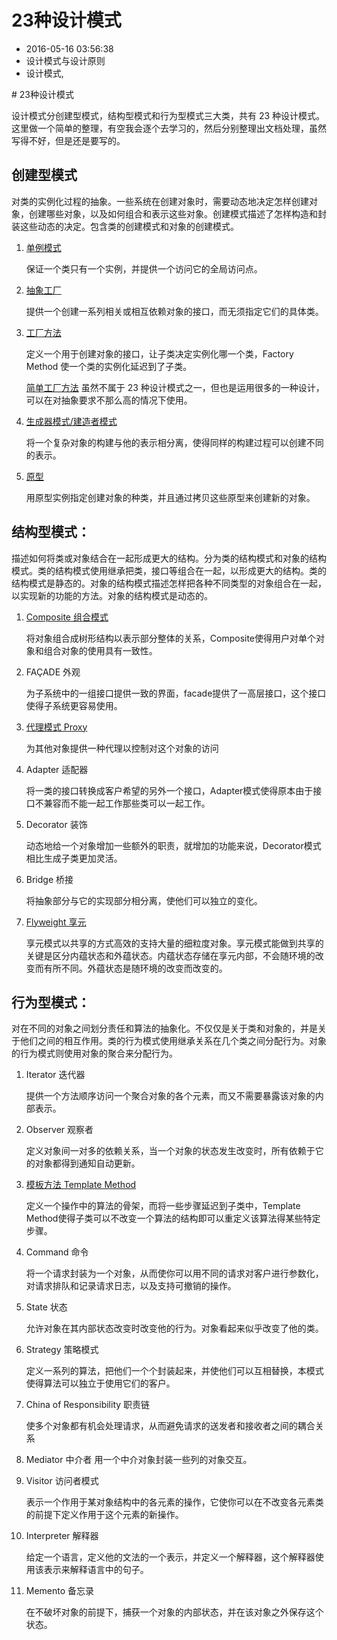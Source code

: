 # 23种设计模式
- 2016-05-16 03:56:38
- 设计模式与设计原则
- 设计模式,

<!--markdown--># 23种设计模式

设计模式分创建型模式，结构型模式和行为型模式三大类，共有 23 种设计模式。这里做一个简单的整理，有空我会逐个去学习的，然后分别整理出文档处理，虽然写得不好，但是还是要写的。


## 创建型模式

对类的实例化过程的抽象。一些系统在创建对象时，需要动态地决定怎样创建对象，创建哪些对象，以及如何组合和表示这些对象。创建模式描述了怎样构造和封装这些动态的决定。包含类的创建模式和对象的创建模式。

1. [单例模式](http://www.binkery.com/archives/447.html)

	保证一个类只有一个实例，并提供一个访问它的全局访问点。

2. [抽象工厂](http://www.binkery.com/archives/451.html)

	提供一个创建一系列相关或相互依赖对象的接口，而无须指定它们的具体类。

3. [工厂方法](http://www.binkery.com/archives/450.html)

	定义一个用于创建对象的接口，让子类决定实例化哪一个类，Factory Method 使一个类的实例化延迟到了子类。

	[简单工厂方法](http://www.binkery.com/archives/449.html) 虽然不属于 23 种设计模式之一，但也是运用很多的一种设计，可以在对抽象要求不那么高的情况下使用。

4. [生成器模式/建造者模式](http://www.binkery.com/archives/462.html) 

	将一个复杂对象的构建与他的表示相分离，使得同样的构建过程可以创建不同的表示。

5. [原型](http://www.binkery.com/archives/464.html)

	用原型实例指定创建对象的种类，并且通过拷贝这些原型来创建新的对象。


## 结构型模式：
描述如何将类或对象结合在一起形成更大的结构。分为类的结构模式和对象的结构模式。类的结构模式使用继承把类，接口等组合在一起，以形成更大的结构。类的结构模式是静态的。对象的结构模式描述怎样把各种不同类型的对象组合在一起，以实现新的功能的方法。对象的结构模式是动态的。

1. [Composite 组合模式](http://www.binkery.com/archives/503.html)

	将对象组合成树形结构以表示部分整体的关系，Composite使得用户对单个对象和组合对象的使用具有一致性。

2. FAÇADE 外观
	
	为子系统中的一组接口提供一致的界面，facade提供了一高层接口，这个接口使得子系统更容易使用。

3. [代理模式 Proxy](http://www.binkery.com/archives/463.html) 

	为其他对象提供一种代理以控制对这个对象的访问

4. Adapter 适配器 

	将一类的接口转换成客户希望的另外一个接口，Adapter模式使得原本由于接口不兼容而不能一起工作那些类可以一起工作。

5. Decorator 装饰
	
	动态地给一个对象增加一些额外的职责，就增加的功能来说，Decorator模式相比生成子类更加灵活。 

6. Bridge 桥接

	将抽象部分与它的实现部分相分离，使他们可以独立的变化。

7. [Flyweight 享元](http://www.binkery.com/archives/504.html)

	享元模式以共享的方式高效的支持大量的细粒度对象。享元模式能做到共享的关键是区分内蕴状态和外蕴状态。内蕴状态存储在享元内部，不会随环境的改变而有所不同。外蕴状态是随环境的改变而改变的。

## 行为型模式：

对在不同的对象之间划分责任和算法的抽象化。不仅仅是关于类和对象的，并是关于他们之间的相互作用。类的行为模式使用继承关系在几个类之间分配行为。对象的行为模式则使用对象的聚合来分配行为。

1. Iterator 迭代器

	提供一个方法顺序访问一个聚合对象的各个元素，而又不需要暴露该对象的内部表示。

2. Observer 观察者

	定义对象间一对多的依赖关系，当一个对象的状态发生改变时，所有依赖于它的对象都得到通知自动更新。

3. [模板方法 Template Method](http://www.binkery.com/archives/461.html)  

	定义一个操作中的算法的骨架，而将一些步骤延迟到子类中，Template Method使得子类可以不改变一个算法的结构即可以重定义该算法得某些特定步骤。

4. Command 命令 

	将一个请求封装为一个对象，从而使你可以用不同的请求对客户进行参数化，对请求排队和记录请求日志，以及支持可撤销的操作。 

5. State 状态 

	允许对象在其内部状态改变时改变他的行为。对象看起来似乎改变了他的类。

6. Strategy 策略模式 

	定义一系列的算法，把他们一个个封装起来，并使他们可以互相替换，本模式使得算法可以独立于使用它们的客户。

7. China of Responsibility 职责链

	使多个对象都有机会处理请求，从而避免请求的送发者和接收者之间的耦合关系

8. Mediator 中介者
用一个中介对象封装一些列的对象交互。

9. Visitor 访问者模式

	表示一个作用于某对象结构中的各元素的操作，它使你可以在不改变各元素类的前提下定义作用于这个元素的新操作。

10. Interpreter 解释器

	给定一个语言，定义他的文法的一个表示，并定义一个解释器，这个解释器使用该表示来解释语言中的句子。

11. Memento 备忘录

	在不破坏对象的前提下，捕获一个对象的内部状态，并在该对象之外保存这个状态。
